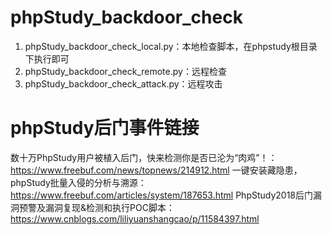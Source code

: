 # phpStudy_backdoor_check
1. phpStudy_backdoor_check_local.py：本地检查脚本，在phpstudy根目录下执行即可
2. phpStudy_backdoor_check_remote.py：远程检查
3. phpStudy_backdoor_check_attack.py：远程攻击


# phpStudy后门事件链接
数十万PhpStudy用户被植入后门，快来检测你是否已沦为“肉鸡”！：https://www.freebuf.com/news/topnews/214912.html
一键安装藏隐患，phpStudy批量入侵的分析与溯源：https://www.freebuf.com/articles/system/187653.html
PhpStudy2018后门漏洞预警及漏洞复现&检测和执行POC脚本：https://www.cnblogs.com/liliyuanshangcao/p/11584397.html
